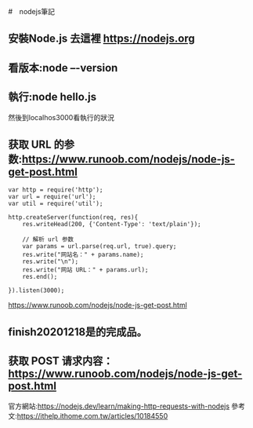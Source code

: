 #　nodejs筆記

## 安裝Node.js 去這裡 https://nodejs.org

## 看版本:node –-version

## 執行:node hello.js 
然後到localhos3000看執行的狀況



## 获取 URL 的参数:https://www.runoob.com/nodejs/node-js-get-post.html

```
var http = require('http');
var url = require('url');
var util = require('util');
 
http.createServer(function(req, res){
    res.writeHead(200, {'Content-Type': 'text/plain'});
 
    // 解析 url 参数
    var params = url.parse(req.url, true).query;
    res.write("网站名：" + params.name);
    res.write("\n");
    res.write("网站 URL：" + params.url);
    res.end();
 
}).listen(3000);
```
https://www.runoob.com/nodejs/node-js-get-post.html


## finish20201218是的完成品。

## 获取 POST 请求内容： https://www.runoob.com/nodejs/node-js-get-post.html













官方網站:https://nodejs.dev/learn/making-http-requests-with-nodejs
參考文:https://ithelp.ithome.com.tw/articles/10184550
